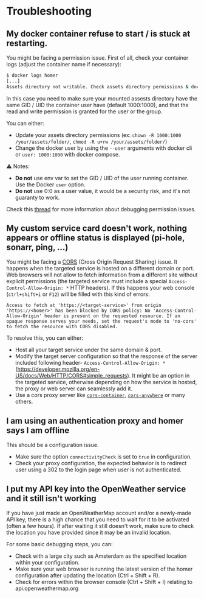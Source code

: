 # Troubleshooting

## My docker container refuse to start / is stuck at restarting.

You might be facing a permission issue. First of all, check your container logs (adjust the container name if necessary): 

```sh
$ docker logs homer
[...]
Assets directory not writable. Check assets directory permissions & docker user or skip default assets install by setting the INIT_ASSETS env var to 0
```

In this case you need to make sure your mounted assests directory have the same GID / UID the container user have (default 1000:1000), and that the read and write permission is granted for the user or the group.

You can either: 
- Update your assets directory permissions (ex: `chown -R 1000:1000 /your/assets/folder/`, `chmod -R u+rw /your/assets/folder/`)
- Change the docker user by using the `--user` arguments with docker cli or `user: 1000:1000` with docker compose.

⚠️ Notes: 

- **Do not** use env var to set the GID / UID of the user running container. Use the Docker `user` option.
- **Do not** use 0:0 as a user value, it would be a security risk, and it's not guaranty to work.

Check this [thread](https://github.com/bastienwirtz/homer/issues/459) for more information about debugging
permission issues.

## My custom service card doesn't work, nothing appears or offline status is displayed (pi-hole, sonarr, ping, ...)

You might be facing a [CORS](https://developer.mozilla.org/en-US/docs/Web/HTTP/CORS) (Cross Origin Request Sharing) issue.
It happens when the targeted service is hosted on a different domain or port.
Web browsers will not allow to fetch information from a different site without explicit permissions (the targeted service
must include a special `Access-Control-Allow-Origin: *` HTTP headers).
If this happens your web console (`ctrl+shift+i` or `F12`) will be filled with this kind of errors:

```text
Access to fetch at 'https://<target-service>' from origin 'https://<homer>' has been blocked by CORS policy: No 'Access-Control-Allow-Origin' header is present on the requested resource. If an opaque response serves your needs, set the request's mode to 'no-cors' to fetch the resource with CORS disabled.
```

To resolve this, you can either:

* Host all your target service under the same domain & port.
* Modify the target server configuration so that the response of the server included following header- `Access-Control-Allow-Origin: *` (<https://developer.mozilla.org/en-US/docs/Web/HTTP/CORS#simple_requests>). It might be an option in the targeted service, otherwise depending on how the service is hosted, the proxy or web server can seamlessly add it.
* Use a cors proxy server like [`cors-container`](https://github.com/imjacobclark/cors-container), [`cors-anywhere`](https://github.com/Rob--W/cors-anywhere) or many others.

## I am using an authentication proxy and homer says I am offline

This should be a configuration issue.
* Make sure the option `connectivityCheck` is set to `true` in configuration.
* Check your proxy configuration, the expected behavior is to redirect user using a 302 to the login page when user is not authenticated.

## I put my API key into the OpenWeather service and it still isn't working

If you have just made an OpenWeatherMap account and/or a newly-made API key, there is a high chance that you need to wait for it to be activated (often a few hours). If after waiting it still doesn't work, make sure to check the location you have provided since it may be an invalid location.

For some basic debugging steps, you can: 
* Check with a large city such as Amsterdam as the specified location within your configuration.
* Make sure your web browser is running the latest version of the homer configuration after updating the location (Ctrl + Shift + R).
* Check for errors within the browser console (Ctrl + Shift + I) relating to api.openweathermap.org
